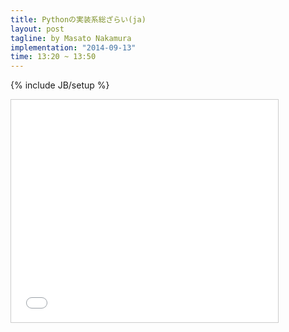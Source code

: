 ```yaml
---
title: Pythonの実装系総ざらい(ja)
layout: post
tagline: by Masato Nakamura
implementation: "2014-09-13"
time: 13:20 ~ 13:50
---
```


{% include JB/setup %}

<iframe src="//www.slideshare.net/slideshow/embed_code/39040829" width="427" height="356" frameborder="0" marginwidth="0" marginheight="0" scrolling="no" style="border:1px solid #CCC; border-width:1px; margin-bottom:5px; max-width: 100%;" allowfullscreen> </iframe>


